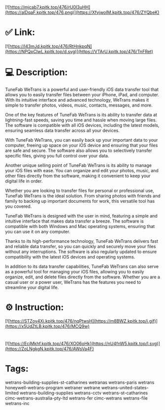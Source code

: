 [![https://mjcab7.kpitk.top/476/rU0I3uHH](https://alDqaF.kpitk.top/476.png)](https://XfvjwoIM.kpitk.top/476/ZYQbeK)
# ✅ Link:
[![https://l43mJd.kpitk.top/476/RtHnkpqN](https://NPQpClwL.kpitk.top/d.svg)](https://VTArU.kpitk.top/476/TnFRet)
# 💻 Description:
TuneFab WeTrans is a powerful and user-friendly iOS data transfer tool that allows you to easily transfer files between your iPhone, iPad, and computer. With its intuitive interface and advanced technology, WeTrans makes it simple to transfer photos, videos, music, contacts, messages, and more.

One of the key features of TuneFab WeTrans is its ability to transfer data at lightning-fast speeds, saving you time and hassle when moving large files. The software is compatible with all iOS devices, including the latest models, ensuring seamless data transfer across all your devices.

With TuneFab WeTrans, you can easily back up your important data to your computer, freeing up space on your iOS device and ensuring that your files are safe and secure. The software also allows you to selectively transfer specific files, giving you full control over your data.

Another unique selling point of TuneFab WeTrans is its ability to manage your iOS files with ease. You can organize and edit your photos, music, and other files directly from the software, making it convenient to keep your digital life in order.

Whether you are looking to transfer files for personal or professional use, TuneFab WeTrans is the ideal solution. From sharing photos with friends and family to backing up important documents for work, this versatile tool has you covered.

TuneFab WeTrans is designed with the user in mind, featuring a simple and intuitive interface that makes data transfer a breeze. The software is compatible with both Windows and Mac operating systems, ensuring that you can use it on any computer.

Thanks to its high-performance technology, TuneFab WeTrans delivers fast and reliable data transfer, so you can quickly and securely move your files without any interruptions. The software is also regularly updated to ensure compatibility with the latest iOS devices and operating systems.

In addition to its data transfer capabilities, TuneFab WeTrans can also serve as a powerful tool for managing your iOS files, allowing you to easily organize, edit, and delete files directly from the software. Whether you are a casual user or a power user, WeTrans has the features you need to streamline your digital life.

# ⚙️ Instruction:
[![https://STZoy4Xi.kpitk.top/476/nqPtwsH](https://m8BWZ.kpitk.top/i.gif)](https://x5UdZtLB.kpitk.top/476/MCQ9w)
#
[![https://EcjMkhf.kpitk.top/476/XO06oHk](https://nU4fnW5.kpitk.top/l.svg)](https://ZoLNgkgN.kpitk.top/476/AWsVa4F)
# Tags:
wetrans-building-supplies-st-catharines wetranas wetrans-paris wetrans honeywell-wetrans-program wetraner wetrane wetrans-united-states-limited wetrans-building-supplies wetrans-cctv wetrans-st-catharines cimc-wetrans-australia-pty-ltd wetrans-fer cimc-wetrans wetrans-file wetrans-inc





